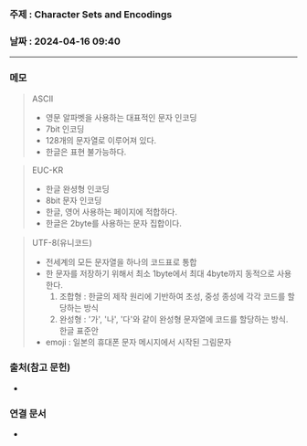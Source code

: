### 주제 : Character Sets and Encodings

### 날짜 : 2024-04-16 09:40
----
### 메모
> ASCII
> 	- 영문 알파벳을 사용하는 대표적인 문자 인코딩
> 	- 7bit 인코딩
> 	- 128개의 문자열로 이루어져 있다.
> 	- 한글은 표현 불가능하다.

> EUC-KR
> 	- 한글 완셩형 인코딩
> 	- 8bit 문자 인코딩
> 	- 한글, 영어 사용하는 페이지에 적합하다.
> 	- 한글은 2byte를 사용하는 문자 집합이다.

> UTF-8(유니코드)
> 	- 전세계의 모든 문자열을 하나의 코드표로 통합
> 	- 한 문자를 저장하기 위해서 최소 1byte에서 최대 4byte까지 동적으로 사용한다.
> 		1. 조합형 : 한글의 제작 원리에 기반하여 초성, 중성 종성에 각각 코드를 할당하는 방식
> 		2. 완성형 : '가', '나', '다'와 같이 완성형 문자열에 코드를 할당하는 방식. 한글 표준안
> 	- emoji : 일본의 휴대폰 문자 메시지에서 시작된 그림문자

### 출처(참고 문헌)
-

### 연결 문서
-
